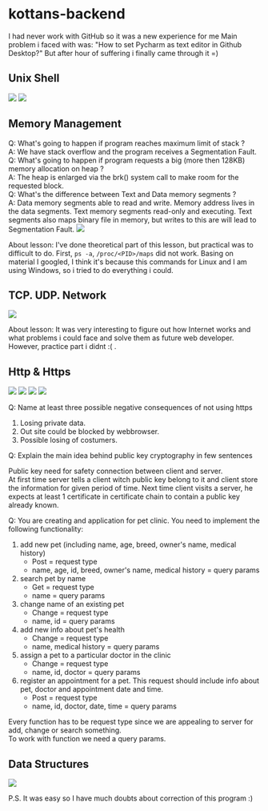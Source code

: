 # kottans-backend
 I had never work with GitHub so it was a new experience for me
 Main problem i faced with was: "How to set Pycharm as text editor in Github Desktop?"
 But after hour of suffering i finally came through it =)

## Unix Shell

<img src="https://camo.githubusercontent.com/d15521ce009a66b0edf648bc51b0c7795da56b4d/68747470733a2f2f73756e392d32312e757365726170692e636f6d2f633835303532382f763835303532383331382f3162383832382f4337762d567a526753754d2e6a7067">
<img src="https://sun9-54.userapi.com/c850728/v850728320/1de760/ubtl884FJ-0.jpg">

## Memory Management

Q: What's going to happen if program reaches maximum limit of stack ?  
A: We have stack overflow and the program receives a Segmentation Fault.  
Q: What's going to happen if program requests a big (more then 128KB) memory allocation on heap ?  
A: The heap is enlarged via the brk() system call to make room for the requested block.  
Q: What's the difference between Text and Data memory segments ?  
A: Data memory segments able to read and write.
Memory address lives in the data segments.
Text memory segments read-only and executing.
Text segments also maps binary file in memory, but writes to this are will lead to Segmentation Fault.
<img src="https://sun9-60.userapi.com/c854028/v854028086/1210d8/xay7XqUytB4.jpg">

About lesson: I've done theoretical part of this lesson, but practical was to difficult to do.
First, `ps -a`, `/proc/<PID>/maps` did not work. Basing on material I googled,
I think it's because this commands for Linux and I am using Windows, so i tried to do everything i could.

## TCP. UDP. Network

<img src="https://sun9-46.userapi.com/c850736/v850736931/1ee3d7/jafrIbE_Be4.jpg">

About lesson: It was very interesting to figure out how Internet works and what problems i could face and solve them as future web developer. However, practice part i didnt :( .

## Http & Https
<img src="https://sun9-34.userapi.com/c850732/v850732340/1eac21/-jNBiT-cHjk.jpg">
<img src="https://sun9-38.userapi.com/c855636/v855636175/129108/JJCB2RXO5O4.jpg">
<img src="https://sun9-62.userapi.com/c855636/v855636175/129111/waIGbNdC3x0.jpg">
<img src="https://sun9-21.userapi.com/c851132/v851132292/1dfc14/_AlQM_0YgKo.jpg">

Q: Name at least three possible negative consequences of not using https
   1. Losing private data.  
   2. Out site could be blocked by webbrowser.  
   3. Possible losing of costumers.  
   
   
Q: Explain the main idea behind public key cryptography in few sentences    
  
  Public key  need for safety connection between client and server.  
  At first time server tells a client witch public key belong to it and client store the information for given period of time. 
  Next time client visits a server, he expects at least 1 certificate in certificate chain to contain a public key already known.


Q: You are creating and application for pet clinic. You need to implement the following functionality:
   1. add new pet (including name, age, breed, owner's name, medical history)
        * Post = request type
        * name, age, id, breed, owner's name, medical history = query params
   2. search pet by name  
        * Get = request type
        * name = query params
   3. change name of an existing pet 
        * Change = request type
        * name, id = query  params
   4. add new info about pet's health  
        * Change = request type
        * name, medical history = query params
   5. assign a pet to a particular doctor in the clinic 
        * Change = request type
        * name, id, doctor = query params
   6. register an appointment for a pet. This request should include info about pet, doctor and appointment date and time.  
        * Post = request type
        * name, id, doctor, date, time = query params

Every function has to be request type since we are appealing to server for add, change or search something.  
To work with function we need a query params.

## Data Structures

<img src="https://sun9-45.userapi.com/c855724/v855724746/1228c6/t-jg-nxv2bk.jpg">

P.S. It was easy so I have much doubts about correction of this program :)

